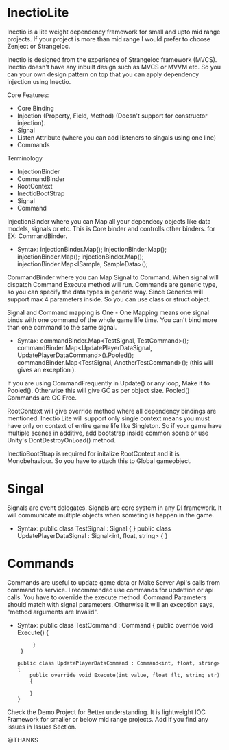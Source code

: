 # InectioLite

Inectio is a lite weight dependency framework for small and upto mid range projects. If your project is more than mid range I would prefer to choose Zenject or StrangeIoc.

Inectio is designed from the experience of StrangeIoc framework (MVCS). Inectio doesn't have any inbuilt design such as MVCS or MVVM etc. So you can your own design pattern on top that you can apply dependency injection using Inectio.

Core Features:

 - Core Binding
 - Injection (Property, Field, Method) (Doesn't support for constructor injection).
 - Signal
  - Listen Attribute (where you can add listeners to singals using one line)
  - Commands
  
  Terminology

  - InjectionBinder
  - CommandBinder
  - RootContext
  - InectioBootStrap
  - Signal
  - Command
 
InjectionBinder where you can Map all your dependecy objects like data models, signals or etc. This is Core binder and controlls other binders. for EX: CommandBinder.

  - Syntax: 
         injectionBinder.Map<SampleData>();
         injectionBinder.Map<TestSignal>();
         injectionBinder.Map<JumpInputSignal>();
         injectionBinder.Map<OnPlayerDiedSignal>();
         injectionBinder.Map<ISample, SampleData>();
         

CommandBinder where you can Map Signal to Command. When signal will dispatch Command Execute method will run. Commands are generic type, so you can specify the data types in generic way. Since Generics will support max 4 parameters inside. So you can use class or struct object.

Signal and Command mapping is One - One Mapping means one signal binds with one command of the whole game life time. You can't bind more than one command to the same signal.

  - Syntax:
          commandBinder.Map<TestSignal, TestCommand>();
          commandBinder.Map<UpdatePlayerDataSignal, UpdatePlayerDataCommand>().Pooled();
          commandBinder.Map<TestSignal, AnotherTestCommand>(); (this will gives an exception ).
         
If you are using CommandFrequently in Update() or any loop, Make it to Pooled(). Otherwise this will give GC as per object size. Pooled() Commands are GC Free.

RootContext will give override method where all dependency bindings are mentioned. Inectio Lite will support only single context means you must have only on context of entire game life like Singleton. So if your game have multiple scenes in additive, add bootstrap inside common scene or use Unity's DontDestroyOnLoad() method.

InectioBootStrap is required for initalize RootContext and it is Monobehaviour. So you have to attach this to Global gameobject.

# Singal
Signals are event delegates. Signals are core system in any DI framework. It will communicate multiple objects when someting is happen in the game.

   - Syntax:
         public class TestSignal : Signal { }
         public class UpdatePlayerDataSignal : Signal<int, float, string> { }
         
# Commands
Commands are useful to update game data or Make Server Api's calls from command to service. I recommended use commands for updattion or api calls. You have to override the execute method. Command Parameters should match with signal parameters. Otherwise it will an exception says, "method arguments are Invalid".

   - Syntax:
          public class TestCommand : Command
          {
              public override void Execute()
              {

              }
          }

         public class UpdatePlayerDataCommand : Command<int, float, string>
         {
             public override void Execute(int value, float flt, string str)
             {

             }
         }





Check the Demo Project for Better understanding. It is lightweight IOC Framework for smaller or below mid range projects. Add if you find any issues in Issues Section.

😃THANKS
